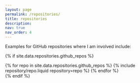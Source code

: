 ```yaml
---
layout: page
permalink: /repositories/
title: repositories
description: 
nav: true
nav_order: 4
---
```


Examples for GitHub repositories where I am involved include:

{% if site.data.repositories.github_repos %}

<div class="repositories d-flex flex-wrap flex-md-row flex-column justify-content-between align-items-center">
  {% for repo in site.data.repositories.github_repos %}
    {% include repository/repo.liquid repository=repo %}
  {% endfor %}
</div>
{% endif %}
